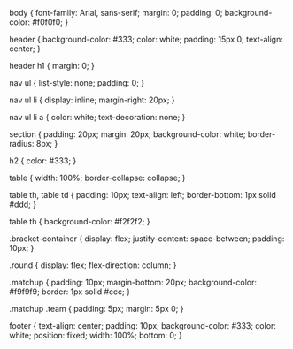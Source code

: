 body {
  font-family: Arial, sans-serif;
  margin: 0;
  padding: 0;
  background-color: #f0f0f0;
}

header {
  background-color: #333;
  color: white;
  padding: 15px 0;
  text-align: center;
}

header h1 {
  margin: 0;
}

nav ul {
  list-style: none;
  padding: 0;
}

nav ul li {
  display: inline;
  margin-right: 20px;
}

nav ul li a {
  color: white;
  text-decoration: none;
}

section {
  padding: 20px;
  margin: 20px;
  background-color: white;
  border-radius: 8px;
}

h2 {
  color: #333;
}

table {
  width: 100%;
  border-collapse: collapse;
}

table th, table td {
  padding: 10px;
  text-align: left;
  border-bottom: 1px solid #ddd;
}

table th {
  background-color: #f2f2f2;
}

.bracket-container {
  display: flex;
  justify-content: space-between;
  padding: 10px;
}

.round {
  display: flex;
  flex-direction: column;
}

.matchup {
  padding: 10px;
  margin-bottom: 20px;
  background-color: #f9f9f9;
  border: 1px solid #ccc;
}

.matchup .team {
  padding: 5px;
  margin: 5px 0;
}

footer {
  text-align: center;
  padding: 10px;
  background-color: #333;
  color: white;
  position: fixed;
  width: 100%;
  bottom: 0;
}
